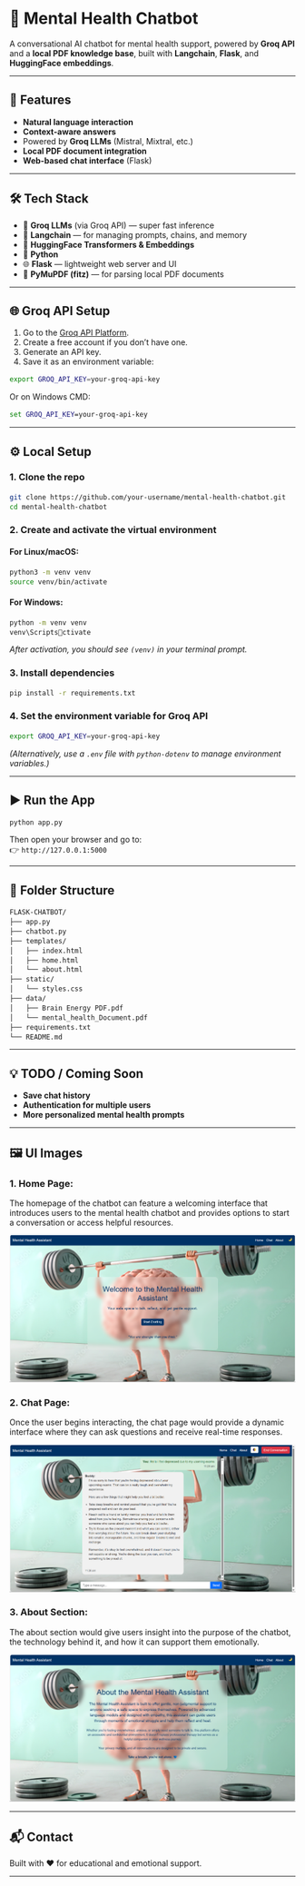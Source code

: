 
# 🧠 **Mental Health Chatbot**

A conversational AI chatbot for mental health support, powered by **Groq API** and a **local PDF knowledge base**, built with **Langchain**, **Flask**, and **HuggingFace embeddings**.

---

## 🚀 **Features**

- **Natural language interaction**
- **Context-aware answers**
- Powered by **Groq LLMs** (Mistral, Mixtral, etc.)
- **Local PDF document integration**
- **Web-based chat interface** (Flask)

---

## 🛠️ **Tech Stack**

- 🧠 **Groq LLMs** (via Groq API) — super fast inference
- 🔗 **Langchain** — for managing prompts, chains, and memory
- 🧾 **HuggingFace Transformers & Embeddings**
- 🐍 **Python**
- 🌐 **Flask** — lightweight web server and UI
- 📄 **PyMuPDF (fitz)** — for parsing local PDF documents

---

## 🌐 **Groq API Setup**

1. Go to the [Groq API Platform](https://console.groq.com/keys).
2. Create a free account if you don’t have one.
3. Generate an API key.
4. Save it as an environment variable:

```bash
export GROQ_API_KEY=your-groq-api-key
```

Or on Windows CMD:

```cmd
set GROQ_API_KEY=your-groq-api-key
```

---

## ⚙️ **Local Setup**

### 1. **Clone the repo**

```bash
git clone https://github.com/your-username/mental-health-chatbot.git
cd mental-health-chatbot
```

### 2. **Create and activate the virtual environment**

#### For Linux/macOS:
```bash
python3 -m venv venv
source venv/bin/activate
```

#### For Windows:
```bash
python -m venv venv
venv\Scriptsctivate
```

*After activation, you should see `(venv)` in your terminal prompt.*

### 3. **Install dependencies**

```bash
pip install -r requirements.txt
```

### 4. **Set the environment variable for Groq API**

```bash
export GROQ_API_KEY=your-groq-api-key
```

*(Alternatively, use a `.env` file with `python-dotenv` to manage environment variables.)*

---

## ▶️ **Run the App**

```bash
python app.py
```

Then open your browser and go to:  
👉 `http://127.0.0.1:5000`

---

## 📂 **Folder Structure**

```bash
FLASK-CHATBOT/
├── app.py
├── chatbot.py
├── templates/
│   ├── index.html
│   ├── home.html
│   └── about.html
├── static/
│   └── styles.css
├── data/
│   ├── Brain Energy PDF.pdf
│   └── mental_health_Document.pdf
├── requirements.txt
└── README.md
```

---

## 💡 **TODO / Coming Soon**

- **Save chat history**
- **Authentication for multiple users**
- **More personalized mental health prompts**

---

## 🖼️ **UI Images**

### 1. **Home Page:**

The homepage of the chatbot can feature a welcoming interface that introduces users to the mental health chatbot and provides options to start a conversation or access helpful resources.

![Home Page](static/Home_Page.png)

### 2. **Chat Page:**

Once the user begins interacting, the chat page would provide a dynamic interface where they can ask questions and receive real-time responses.

![Chat Page](static/Chat_Page.png)

### 3. **About Section:**

The about section would give users insight into the purpose of the chatbot, the technology behind it, and how it can support them emotionally.

![About Section](static/About_Page.png)

---

## 📬 **Contact**

Built with ❤️ for educational and emotional support.

---
